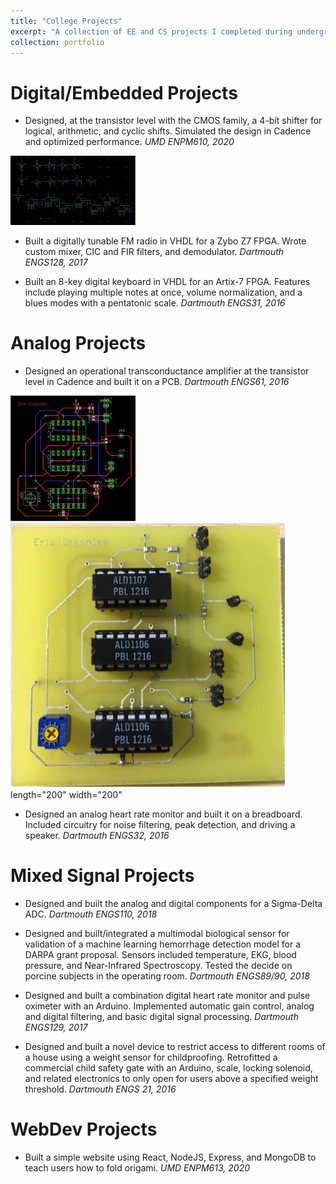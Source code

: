 ```yaml
---
title: "College Projects"
excerpt: "A collection of EE and CS projects I completed during undergrad and grad school<br/><img src='/images/DartmouthLogo.png'> <img src='/images/UMDLogo.png'>"
collection: portfolio
---
```



Digital/Embedded Projects
=====
* Designed, at the transistor level with the CMOS family, a 4-bit shifter for logical, arithmetic, and cyclic shifts. Simulated the design in Cadence and optimized performance. *UMD ENPM610, 2020*

<img src='/images/UMDShifter.png' length="200" width="200">

* Built a digitally tunable FM radio in VHDL for a Zybo Z7 FPGA. Wrote custom mixer, CIC and FIR filters, and demodulator. *Dartmouth ENGS128, 2017*

* Built an 8-key digital keyboard in VHDL for an Artix-7 FPGA. Features include playing multiple notes at once, volume normalization, and a blues modes with a pentatonic scale. *Dartmouth ENGS31, 2016*

Analog Projects
=====
* Designed an operational transconductance amplifier at the transistor level in Cadence and built it on a PCB. *Dartmouth ENGS61, 2016*

<img src='/images/ThayerAmpSchematic.png' length="200" width="200"> <img src='/images/ThayerAmp.png'> length="200" width="200"

* Designed an analog heart rate monitor and built it on a breadboard. Included circuitry for noise filtering, peak detection, and driving a speaker.  *Dartmouth ENGS32, 2016*

Mixed Signal Projects
=====
* Designed and built the analog and digital components for a Sigma-Delta ADC. *Dartmouth ENGS110, 2018*

* Designed and built/integrated a multimodal biological sensor for validation of a machine learning hemorrhage detection model for a DARPA grant proposal. Sensors included temperature, EKG, blood pressure, and Near-Infrared Spectroscopy. Tested the decide on porcine subjects in the operating room. *Dartmouth ENGS89/90, 2018*

* Designed and built a combination digital heart rate monitor and pulse oximeter with an Arduino. Implemented automatic gain control, analog and digital filtering, and basic digital signal processing. *Dartmouth ENGS129, 2017*

* Designed and built a novel device to restrict access to different rooms of a house using a weight sensor for childproofing. Retrofitted a commercial child safety gate with an Arduino, scale, locking solenoid, and related electronics to only open for users above a specified weight threshold. *Dartmouth ENGS 21, 2016*

WebDev Projects
=====
* Built a simple website using React, NodeJS, Express, and MongoDB to teach users how to fold origami. *UMD ENPM613, 2020* 




